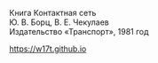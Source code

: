 Книга Контактная сеть  
Ю. В. Борц, В. Е. Чекулаев  
Издательство «Транспорт», 1981 год

https://w17t.github.io
